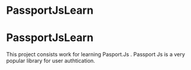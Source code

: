 # PassportJsLearn
# PassportJsLearn
This project consists work for learning Pasport.Js . Passport Js is a very popular library for user authtication.
